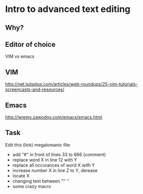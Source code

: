 Intro to **advanced text editing**
==================================


Why?
----


Editor of choice
----------------


VIM vs emacs




VIM
---
http://net.tutsplus.com/articles/web-roundups/25-vim-tutorials-screencasts-and-resources/



Emacs
-----
http://jeremy.zawodny.com/emacs/emacs.html



Task
----

Edit this (link) megalomanic file:
- add "#" in front of lines 33 to 666 (comment)
- replace word X in line 12 with Y
- replace all occurances of word X with Y
- increase number X in line Z to Y, derease
- locate X
- changing text between "" ''
- some crazy macro
